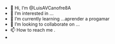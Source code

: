 - 👋 Hi, I’m @LuisAVCanofre8A
- 👀 I’m interested in ...
- 🌱 I’m currently learning ...aprender a progamar
- 💞️ I’m looking to collaborate on ...
- 📫 How to reach me .
-

<!---
LuisAVCanofre8A/LuisAVCanofre8A is a ✨ special ✨ repository because its `README.md` (this file) appears on your GitHub profile.
You can click the Preview link to take a look at your changes.
--->
